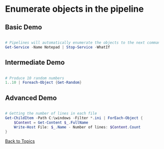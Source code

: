 # Enumerate objects in the pipeline

## Basic Demo

```PowerShell

# Pipelines will automatically enumerate the objects to the next command
Get-Service -Name Notepad | Stop-Service -WhatIf
```

## Intermediate Demo

```PowerShell

# Produce 10 random numbers
1..10 | Foreach-Object {Get-Random}

```

## Advanced Demo

```PowerShell

# Getting the number of lines in each file
Get-ChildItem -Path C:\windows -Filter *.ini | ForEach-Object {
    $Content = Get-Content $_.FullName
    Write-Host File: $_.Name - Number of lines: $Content.Count
}

```


[Back to Topics](../README.md#morning-session)

